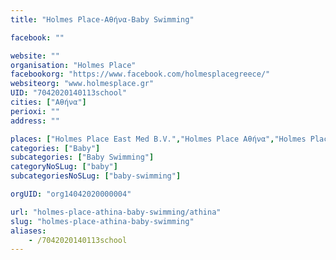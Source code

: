 ```yaml
---
title: "Holmes Place-Αθήνα-Baby Swimming"

facebook: ""

website: ""
organisation: "Holmes Place"
facebookorg: "https://www.facebook.com/holmesplacegreece/"
websiteorg: "www.holmesplace.gr"
UID: "7042020140113school"
cities: ["Αθήνα"]
perioxi: ""
address: ""

places: ["Holmes Place East Med B.V.","Holmes Place Αθήνα","Holmes Place Μαρούσι"]
categories: ["Baby"]
subcategories: ["Baby Swimming"]
categoryNoSLug: ["baby"]
subcategoriesNoSLug: ["baby-swimming"]

orgUID: "org14042020000004"

url: "holmes-place-athina-baby-swimming/athina"
slug: "holmes-place-athina-baby-swimming"
aliases:
    - /7042020140113school
---
```





